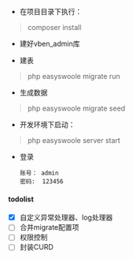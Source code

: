 
- 在项目目录下执行：

>composer install

- 建好vben_admin库

- 建表
> php easyswoole migrate run

- 生成数据
> php easyswoole migrate seed
    
- 开发环境下启动：

>php easyswoole server start

- 登录

      账号： admin
      密码:  123456

#### todolist

- [x] 自定义异常处理器、log处理器
- [ ] 合并migrate配置项
- [ ] 权限控制
- [ ] 封装CURD

